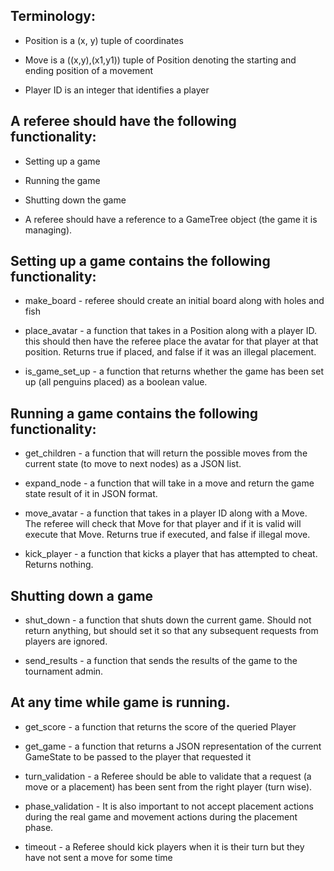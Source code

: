 ## Terminology:
- Position is a (x, y) tuple of coordinates

- Move is a ((x,y),(x1,y1)) tuple of Position denoting the starting and ending position of a movement

- Player ID is an integer that identifies a player

## A referee should have the following functionality:
- Setting up a game

- Running the game

- Shutting down the game

- A referee should have a reference to a GameTree object (the game it is managing). 

## Setting up a game contains the following functionality:

- make_board - referee should create an initial board along with holes and fish

- place_avatar - a function that takes in a Position along with a player ID. this should then have the referee place the avatar for that player at that position. Returns true if placed, and false if it was an illegal placement.

- is_game_set_up - a function that returns whether the game has been set up (all penguins placed) as a boolean value.

## Running a game contains the following functionality:

- get_children - a function that will return the possible moves from the current state (to move to next nodes) as a JSON list.

- expand_node - a function that will take in a move and return the game state result of it in JSON format.

- move_avatar - a function that takes in a player ID along with a Move. The referee will check that Move for that player and if it is valid will execute that Move. Returns true if executed, and false if illegal move.

- kick_player - a function that kicks a player that has attempted to cheat. Returns nothing.

## Shutting down a game

- shut_down - a function that shuts down the current game. Should not return anything, but should set it so that any subsequent requests from players are ignored.

- send_results - a function that sends the results of the game to the tournament admin. 

## At any time while game is running.

- get_score - a function that returns the score of the queried Player

- get_game - a function that returns a JSON representation of the current GameState to be passed to the player that requested it

- turn_validation - a Referee should be able to validate that a request (a move or a placement) has been sent from the right player (turn wise). 

- phase_validation - It is also important to not accept placement actions during the real game and movement actions during the placement phase.

- timeout - a Referee should kick players when it is their turn but they have not sent a move for some time
